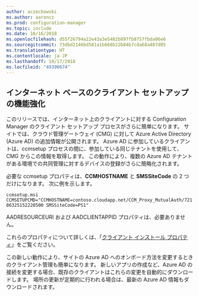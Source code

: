```yaml
---
author: aczechowski
ms.author: aaroncz
ms.prod: configuration-manager
ms.topic: include
ms.date: 10/16/2018
ms.openlocfilehash: d55f26794a22e43a3e5482b897fb8757fbda06e6
ms.sourcegitcommit: 73dbd2146bd581a1b668b22b84b7cda68a487d05
ms.translationtype: HT
ms.contentlocale: ja-JP
ms.lasthandoff: 10/17/2018
ms.locfileid: "49390674"
---
```

## <a name="bkmk_cmg"></a> インターネット ベースのクライアント セットアップの機能強化
<!--1359181-->

このリリースでは、インターネット上のクライアントに対する Configuration Manager のクライアント セットアップ プロセスがさらに簡単になります。 サイトでは、クラウド管理ゲートウェイ (CMG) に対して Azure Active Directory (Azure AD) の追加情報が公開されます。 Azure AD に参加しているクライアントは、ccmsetup プロセスの間に、参加している同じテナントを使用して、CMG からこの情報を取得します。 この動作により、複数の Azure AD テナントがある環境での共同管理に対するデバイスの登録がさらに簡略化されます。 

必要な ccmsetup プロパティは、**CCMHOSTNAME** と **SMSSiteCode** の 2 つだけになります。 次に例を示します。

`ccmsetup.msi CCMSETUPCMD="CCMHOSTNAME=contoso.cloudapp.net/CCM_Proxy_MutualAuth/72186325152220500 SMSSiteCode=PS1"`

AADRESOURCEURI および AADCLIENTAPPID プロパティは、必要ありません。

これらのプロパティについて詳しくは、「[クライアント インストール プロパティ](/sccm/core/clients/deploy/about-client-installation-properties)」をご覧ください。

この新しい動作により、サイトの Azure AD へのオンボード方法を変更するときのクライアント管理も簡単になります。 新しいアプリの作成など、Azure AD の接続を変更する場合、既存のクライアントはこれらの変更を自動的にダウンロードします。 場所の更新が定期的に行われる場合は、最新の Azure AD 情報もダウンロードされます。


